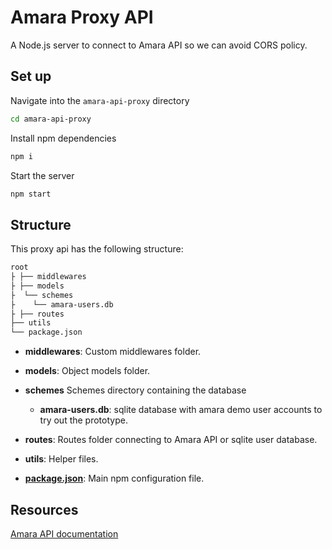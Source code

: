# Amara Proxy API

A Node.js server to connect to Amara API so we can avoid CORS policy. 

## Set up

Navigate into the `amara-api-proxy` directory 

```sh
cd amara-api-proxy
```

Install npm dependencies

```sh
npm i
```

Start the server 

```sh
npm start
```

## Structure

This proxy api has the following structure:

```md
root
├ ├── middlewares
├ ├── models
├  └── schemes
├    └── amara-users.db
├ ├── routes
├── utils
└── package.json
```

- **middlewares**: Custom middlewares folder.

- **models**: Object models folder.

- **schemes** Schemes directory containing the database 

  - **amara-users.db**: sqlite database with amara demo user accounts to try out the prototype.

- **routes**: Routes folder connecting to Amara API or sqlite user database. 

- **utils**: Helper files.

- [**package.json**](https://docs.npmjs.com/creating-a-package-json-file): Main npm configuration file.

  

## Resources

[Amara API documentation](https://apidocs.amara.org/#authentication)
